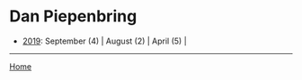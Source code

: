 # Dan Piepenbring

  * [2019](./dan-piepenbring-2019.md): 
      September (4) | 
      August (2) | 
      April (5) | 

----

[Home](../)
